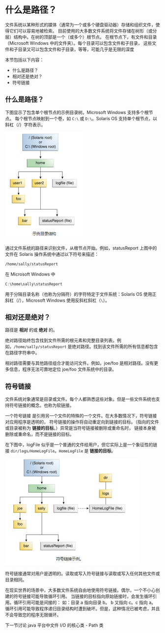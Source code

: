 # 什么是路径？

文件系统以某种形式的媒体（通常为一个或多个硬盘驱动器）存储和组织文件，使得它们可以容易地被检索。
目前使用的大多数文件系统将文件存储在树形（或分层）结构中。在树的顶部是一个（或多个）根节点。
在根节点下，有文件和目录（Microsoft Windows 中的文件夹）。每个目录可以包含文件和子目录，
这些文件和子目录又可以包含文件和子目录，等等，可能几乎是无限的深度

本节包括以下内容：

* 什么是路径？
* 相对还是绝对？
* 符号链接

## 什么是路径？
下图显示了包含单个根节点的示例目录树。Microsoft Windows 支持多个根节点。
每个根节点映射到一个卷，如 `C:\` 或 `D:\`。Solaris OS 支持单个根节点，以斜杠（/）字符表示。

![](./assets/io-dirStructure.png)

通过文件系统的路径来识别文件，从根节点开始。例如，statusReport 上图中的文件在 Solaris 操作系统中通过以下符号来描述：

```bash
/home/sally/statusReport
```

在 Microsoft Windows 中

```java
C:\home\sally\statusReport
```

用于分隔目录名称（也称为分隔符）的字符特定于文件系统：Solaris OS 使用正斜杠（/），Microsoft Windows 使用反斜杠斜杠（`\`）。

## 相对还是绝对？
路径是 **相对** 的或 **绝对** 的。

绝对路径始终包含找到文件所需的根元素和完整目录列表。例如，`/home/sally/statusReport` 是绝对路径。找到该文件所需的所有信息都包含在路径字符串中。

相对路径需要与其他路径组合才能访问文件。例如，joe/foo 是相对路径。没有更多信息，程序无法可靠地定位 joe/foo 文件系统中的目录。

## 符号链接
文件系统对象通常是目录或文件。每个人都熟悉这些对象。但是一些文件系统也支持符号链接的概念。也称为软链接。

一个符号链接 是引用另一个文件的特殊的一个文件。在大多数情况下，符号链接对应用程序是透明的，
符号链接的操作将自动重定向到链接的目标。（指向的文件或目录被称为 **链接的目标**。）异常是当符号链接被删除或重命名时，
链接本身被删除或重命名，而不是链接的目标。

在下图中，logFile 似乎是一个普通的文件给用户，但它实际上是一个象征性的链接 `dir/logs/HomeLogFile`。`HomeLogFile` 是 **链接的目标**。

![](./assets/io-symlink.png)

符号链接通常对用户是透明的。读取或写入符号链接与读取或写入任何其他文件或目录相同。

在现实世界的场景中，大多数文件系统自由地使用符号链接。偶尔，一个不小心创建的符号链接可能导致循环引用。
当链接的目标指向原始链接时，会发生循环引用。循环引用可能是间接的： 如：目录 a 指向目录 b。
b 又指向 c。c 指向 a。循环引用可能导致程序递归目录结构时遭到破坏。但是，这种情况已被考虑，并且不会导致您的程序无限循环。

下一节讨论 java 平台中文件 I/O 的核心类 - Path 类
